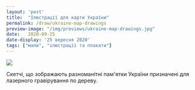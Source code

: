 ```yaml
---
layout: 'post'
title:  "Ілюстрації для карти України"
permalink: /draw/ukraine-map-drawings
preview-image: "/img/previews/ukraine-map-drawings.jpg"
date:   2020-09-25
date-display: '25 вересня 2020'
tags: ["мапи", "ілюстрації та плакати"] 
---
```


<img src='https://i.imgur.com/vyrTcP8.png'><br>
<p class="imgTitle">Скетчі, що зображають разноманітні пам'ятки України призначені для лазерного гравірування по дереву.</p><br>